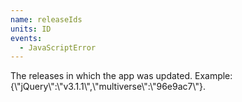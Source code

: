 ```yaml
---
name: releaseIds
units: ID
events:
  - JavaScriptError
---
```


The releases in which the app was updated. Example: \{\\"jQuery\\":\\"v3.1.1\\",\\"multiverse\\":\\"96e9ac7\\"}.